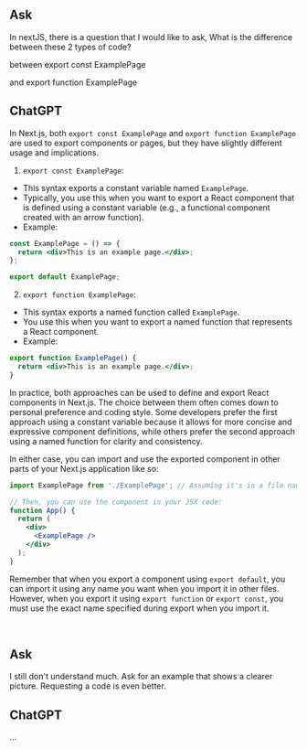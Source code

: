 ## Ask

In nextJS, there is a question that I would like to ask,
What is the difference between these 2 types of code?

between
export const ExamplePage

and
export function ExamplePage

## ChatGPT

In Next.js, both `export const ExamplePage` and `export function ExamplePage` are used to export components or pages, but they have slightly different usage and implications.

1. `export const ExamplePage`:
- This syntax exports a constant variable named `ExamplePage`.
- Typically, you use this when you want to export a React component that is defined using a constant variable (e.g., a functional component created with an arrow function).
- Example:

```jsx
const ExamplePage = () => {
  return <div>This is an example page.</div>;
};

export default ExamplePage;
```

2. `export function ExamplePage`:
- This syntax exports a named function called `ExamplePage`.
- You use this when you want to export a named function that represents a React component.
- Example:

```jsx
export function ExamplePage() {
  return <div>This is an example page.</div>;
}
```

In practice, both approaches can be used to define and export React components in Next.js. The choice between them often comes down to personal preference and coding style. Some developers prefer the first approach using a constant variable because it allows for more concise and expressive component definitions, while others prefer the second approach using a named function for clarity and consistency.

In either case, you can import and use the exported component in other parts of your Next.js application like so:

```jsx
import ExamplePage from './ExamplePage'; // Assuming it's in a file named ExamplePage.js

// Then, you can use the component in your JSX code:
function App() {
  return (
    <div>
      <ExamplePage />
    </div>
  );
}
```

Remember that when you export a component using `export default`, you can import it using any name you want when you import it in other files. However, when you export it using `export function` or `export const`, you must use the exact name specified during export when you import it.

</br>

## Ask

I still don't understand much. Ask for an example that shows a clearer picture. Requesting a code is even better.

## ChatGPT

...